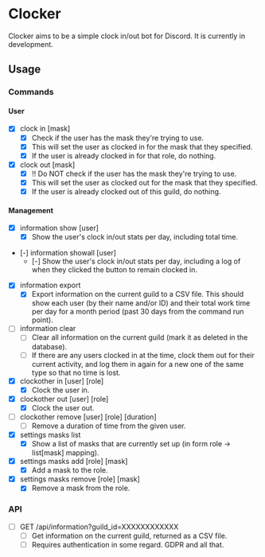 # Clocker

Clocker aims to be a simple clock in/out bot for Discord.
It is currently in development.

## Usage

### Commands

#### User

- [x] clock in [mask]
    - [x] Check if the user has the mask they're trying to use.
    - [x] This will set the user as clocked in for the mask that they specified.
    - [x] If the user is already clocked in for that role, do nothing.
- [x] clock out [mask]
    - [x] !! Do NOT check if the user has the mask they're trying to use.
    - [x] This will set the user as clocked out for the mask that they specified.
    - [x] If the user is already clocked out of this guild, do nothing.

#### Management

- [x] information show [user]
    - [x] Show the user's clock in/out stats per day, including total time.
- [-] information showall [user]
    - [-] Show the user's clock in/out stats per day, including a log of when
    they clicked the button to remain clocked in.
- [x] information export
    - [x] Export information on the current guild to a CSV file. This should
    show each user (by their name and/or ID) and their total work time per day
    for a month period (past 30 days from the command run point).
- [ ] information clear
    - [ ] Clear all information on the current guild (mark it as deleted in
    the database).
    - [ ] If there are any users clocked in at the time, clock them out for
    their current activity, and log them in again for a new one of the same
    type so that no time is lost.

- [x] clockother in [user] [role]
    - [x] Clock the user in.
- [x] clockother out [user] [role]
    - [x] Clock the user out.
- [ ] clockother remove [user] [role] [duration]
    - [ ] Remove a duration of time from the given user.

- [x] settings masks list
    - [x] Show a list of masks that are currently set up
    (in form role -> list[mask] mapping).
- [x] settings masks add [role] [mask]
    - [x] Add a mask to the role.
- [x] settings masks remove [role] [mask]
    - [x] Remove a mask from the role.

### API

- [ ] GET /api/information?guild_id=XXXXXXXXXXXX
    - [ ] Get information on the current guild, returned as a CSV file.
    - [ ] Requires authentication in some regard. GDPR and all that.
